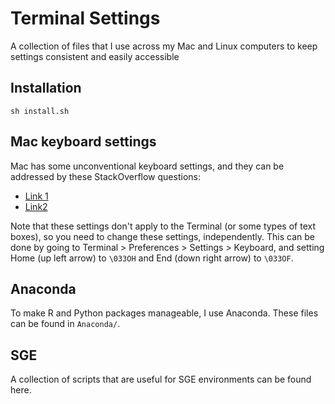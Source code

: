 # Terminal Settings

A collection of files that I use across my Mac and Linux computers to keep settings consistent and easily accessible

## Installation

```shell
sh install.sh
```

## Mac keyboard settings

Mac has some unconventional keyboard settings, and they can be addressed by these StackOverflow questions:

* [Link 1](https://apple.stackexchange.com/questions/12997/can-home-and-end-keys-be-mapped-when-using-terminal)
* [Link2](http://apple.stackexchange.com/questions/16135/remap-home-and-end-to-beginning-and-end-of-line?answertab=votes#tab-top)

Note that these settings don't apply to the Terminal (or some types of text boxes), so you need to change these settings, independently.
This can be done by going to Terminal > Preferences > Settings > Keyboard, and setting Home (up left arrow) to `\033OH` and End (down right arrow) to `\033OF`.

## Anaconda

To make R and Python packages manageable, I use Anaconda.
These files can be found in `Anaconda/`.

## SGE

A collection of scripts that are useful for SGE environments can be found here.